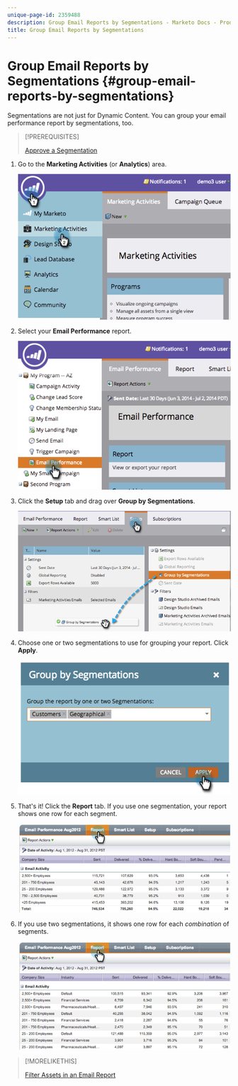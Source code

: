 ```yaml
---
unique-page-id: 2359488
description: Group Email Reports by Segmentations - Marketo Docs - Product Documentation
title: Group Email Reports by Segmentations
---
```


# Group Email Reports by Segmentations {#group-email-reports-by-segmentations}

Segmentations are not just for Dynamic Content. You can group your email performance report by segmentations, too.

>[!PREREQUISITES]
>
>[Approve a Segmentation](/help/marketo/product-docs/personalization/segmentation-and-snippets/segmentation/approve-a-segmentation.md)

1. Go to the **Marketing Activities** (or **Analytics**) area.

   ![](assets/image2014-9-16-9-3a15-3a58.png)

1. Select your **Email Performance** report.

   ![](assets/image2014-9-16-9-3a16-3a6.png)

1. Click the **Setup** tab and drag over **Group by Segmentations**.

   ![](assets/image2014-9-16-9-3a16-3a59.png)

1. Choose one or two segmentations to use for grouping your report. Click **Apply**.

   ![](assets/image2014-9-16-9-3a17-3a9.png)

1. That's it! Click the **Report** tab. If you use one segmentation, your report shows one row for each segment.

   ![](assets/image2014-9-16-9-3a17-3a17.png)

1. If you use two segmentations, it shows one row for each _combination_ of segments.

   ![](assets/image2014-9-16-9-3a17-3a26.png)

>[!MORELIKETHIS]
>
>[Filter Assets in an Email Report](/help/marketo/product-docs/reporting/basic-reporting/report-activity/filter-assets-in-an-email-report.md)
